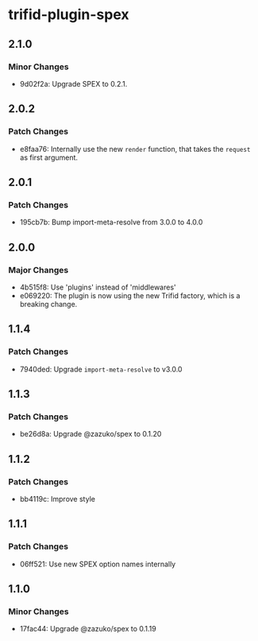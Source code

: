 # trifid-plugin-spex

## 2.1.0

### Minor Changes

- 9d02f2a: Upgrade SPEX to 0.2.1.

## 2.0.2

### Patch Changes

- e8faa76: Internally use the new `render` function, that takes the `request` as first argument.

## 2.0.1

### Patch Changes

- 195cb7b: Bump import-meta-resolve from 3.0.0 to 4.0.0

## 2.0.0

### Major Changes

- 4b515f8: Use 'plugins' instead of 'middlewares'
- e069220: The plugin is now using the new Trifid factory, which is a breaking change.

## 1.1.4

### Patch Changes

- 7940ded: Upgrade `import-meta-resolve` to v3.0.0

## 1.1.3

### Patch Changes

- be26d8a: Upgrade @zazuko/spex to 0.1.20

## 1.1.2

### Patch Changes

- bb4119c: Improve style

## 1.1.1

### Patch Changes

- 06ff521: Use new SPEX option names internally

## 1.1.0

### Minor Changes

- 17fac44: Upgrade @zazuko/spex to 0.1.19
